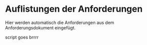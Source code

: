 # Auflistungen der Anforderungen

Hier werden automatisch die Anforderungen aus dem Anforderungsdokument eingefügt.

[//]: # (Script-Start)

script goes brrrr